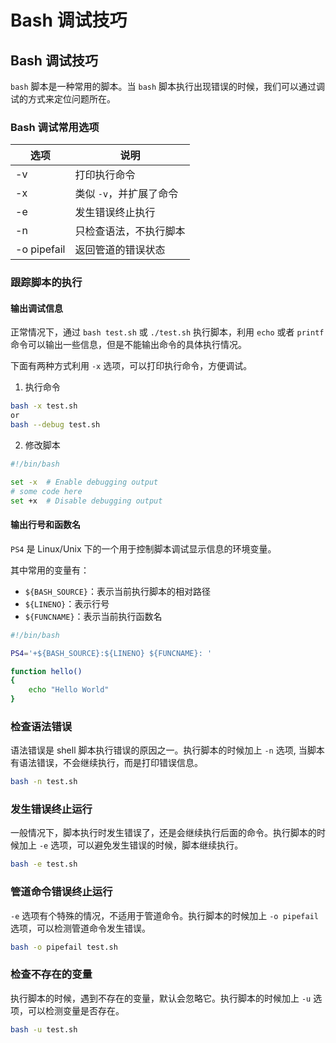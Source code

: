 # Bash 调试技巧


## Bash 调试技巧

`bash` 脚本是一种常用的脚本。当 `bash` 脚本执行出现错误的时候，我们可以通过调试的方式来定位问题所在。

### Bash 调试常用选项

| 选项        | 说明                    |
| ----------- | ----------------------- |
| -v          | 打印执行命令            |
| -x          | 类似 `-v`，并扩展了命令 |
| -e          | 发生错误终止执行        |
| -n          | 只检查语法，不执行脚本  |
| -o pipefail | 返回管道的错误状态      |

### 跟踪脚本的执行

#### 输出调试信息

正常情况下，通过 `bash test.sh` 或 `./test.sh` 执行脚本，利用 `echo` 或者 `printf` 命令可以输出一些信息，但是不能输出命令的具体执行情况。

下面有两种方式利用 `-x` 选项，可以打印执行命令，方便调试。

1. 执行命令

```bash
bash -x test.sh
or
bash --debug test.sh
```

2. 修改脚本

```bash
#!/bin/bash

set -x  # Enable debugging output
# some code here
set +x  # Disable debugging output
```

#### 输出行号和函数名

`PS4` 是 Linux/Unix 下的一个用于控制脚本调试显示信息的环境变量。

其中常用的变量有：

- `${BASH_SOURCE}`：表示当前执行脚本的相对路径
- `${LINENO}`：表示行号
- `${FUNCNAME}`：表示当前执行函数名

```bash
#!/bin/bash

PS4='+${BASH_SOURCE}:${LINENO} ${FUNCNAME}: '

function hello()
{
    echo "Hello World"
}
```

### 检查语法错误

语法错误是 shell 脚本执行错误的原因之一。执行脚本的时候加上 `-n` 选项, 当脚本有语法错误，不会继续执行，而是打印错误信息。

```bash
bash -n test.sh
```

### 发生错误终止运行

一般情况下，脚本执行时发生错误了，还是会继续执行后面的命令。执行脚本的时候加上 `-e` 选项，可以避免发生错误的时候，脚本继续执行。

```bash
bash -e test.sh
```

### 管道命令错误终止运行

`-e` 选项有个特殊的情况，不适用于管道命令。执行脚本的时候加上 `-o pipefail` 选项，可以检测管道命令发生错误。

```bash
bash -o pipefail test.sh
```

### 检查不存在的变量

执行脚本的时候，遇到不存在的变量，默认会忽略它。执行脚本的时候加上 `-u` 选项，可以检测变量是否存在。

```bash
bash -u test.sh
```


